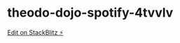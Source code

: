 # theodo-dojo-spotify-4tvvlv

[Edit on StackBlitz ⚡️](https://stackblitz.com/edit/theodo-dojo-spotify-4tvvlv)